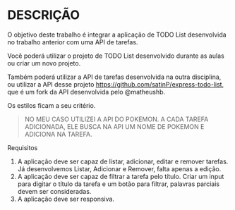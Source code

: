# DESCRIÇÃO

O objetivo deste trabalho é integrar a aplicação de TODO List desenvolvida no trabalho anterior com uma API de tarefas.

Você poderá utilizar o projeto de TODO List desenvolvido durante as aulas ou criar um novo projeto.

Também poderá utilizar a API de tarefas desenvolvida na outra disciplina, ou utilizar a API desse projeto https://github.com/satinP/express-todo-list, que é um fork da API desenvolvida pelo @matheushb.

Os estilos ficam a seu critério.

> NO MEU CASO UTILIZEI A API DO POKEMON. A CADA TAREFA ADICIONADA, ELE BUSCA NA API UM NOME DE POKEMON E ADICIONA NA TAREFA.


Requisitos

1. A aplicação deve ser capaz de listar, adicionar, editar e remover tarefas. Já desenvolvemos Listar, Adicionar e Remover, falta apenas a edição.
2. A aplicação deve ser capaz de filtrar a tarefa pelo título. Criar um input para digitar o título da tarefa e um botão para filtrar, palavras parciais devem ser consideradas.
3. A aplicação deve ser responsiva.
